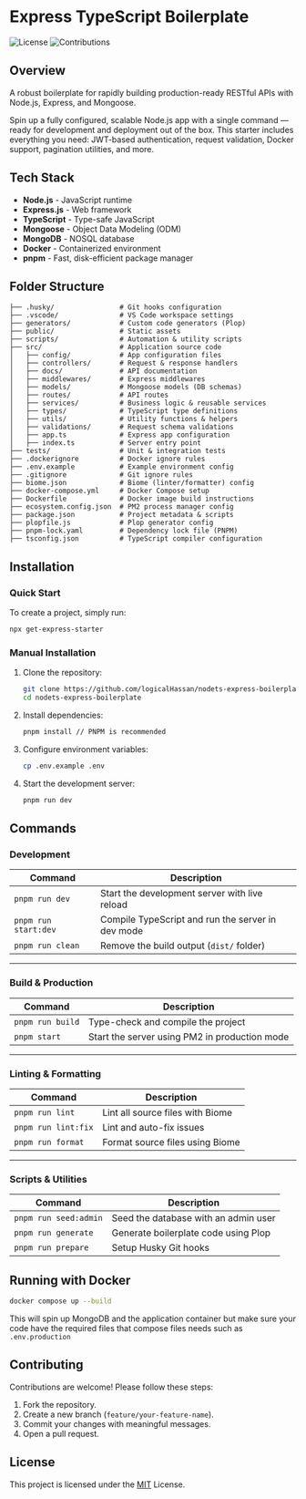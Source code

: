 # Express TypeScript Boilerplate

![License](https://img.shields.io/badge/license-MIT-blue.svg)
![Contributions](https://img.shields.io/badge/contributions-welcome-brightgreen.svg)

## Overview

A robust boilerplate for rapidly building production-ready RESTful APIs with Node.js, Express, and Mongoose.

Spin up a fully configured, scalable Node.js app with a single command — ready for development and deployment out of the box. This starter includes everything you need: JWT-based authentication, request validation, Docker support, pagination utilities, and more.

## Tech Stack

- **Node.js** - JavaScript runtime
- **Express.js** - Web framework
- **TypeScript** - Type-safe JavaScript
- **Mongoose** - Object Data Modeling (ODM)
- **MongoDB** - NOSQL database
- **Docker** - Containerized environment
- **pnpm** - Fast, disk-efficient package manager

## Folder Structure

```plaintext
├── .husky/                # Git hooks configuration
├── .vscode/               # VS Code workspace settings
├── generators/            # Custom code generators (Plop)
├── public/                # Static assets
├── scripts/               # Automation & utility scripts
├── src/                   # Application source code
│   ├── config/            # App configuration files
│   ├── controllers/       # Request & response handlers
│   ├── docs/              # API documentation
│   ├── middlewares/       # Express middlewares
│   ├── models/            # Mongoose models (DB schemas)
│   ├── routes/            # API routes
│   ├── services/          # Business logic & reusable services
│   ├── types/             # TypeScript type definitions
│   ├── utils/             # Utility functions & helpers
│   ├── validations/       # Request schema validations
│   ├── app.ts             # Express app configuration
│   ├── index.ts           # Server entry point
├── tests/                 # Unit & integration tests
├── .dockerignore          # Docker ignore rules
├── .env.example           # Example environment config
├── .gitignore             # Git ignore rules
├── biome.json             # Biome (linter/formatter) config
├── docker-compose.yml     # Docker Compose setup
├── Dockerfile             # Docker image build instructions
├── ecosystem.config.json  # PM2 process manager config
├── package.json           # Project metadata & scripts
├── plopfile.js            # Plop generator config
├── pnpm-lock.yaml         # Dependency lock file (PNPM)
├── tsconfig.json          # TypeScript compiler configuration
```

## Installation

### Quick Start

To create a project, simply run:

```bash
npx get-express-starter
```

### Manual Installation

1. Clone the repository:

   ```sh
   git clone https://github.com/logicalHassan/nodets-express-boilerplate.git
   cd nodets-express-boilerplate
   ```

2. Install dependencies:
  
   ```sh
   pnpm install // PNPM is recommended
   ```

3. Configure environment variables:

   ```sh
   cp .env.example .env
   ```

4. Start the development server:

   ```sh
   pnpm run dev
   ```

## Commands

### Development

| Command               | Description                                      |
|-----------------------|--------------------------------------------------|
| `pnpm run dev`        | Start the development server with live reload    |
| `pnpm run start:dev`  | Compile TypeScript and run the server in dev mode |
| `pnpm run clean`      | Remove the build output (`dist/` folder)         |

---

### Build & Production

| Command               | Description                                      |
|-----------------------|--------------------------------------------------|
| `pnpm run build`      | Type-check and compile the project               |
| `pnpm start`          | Start the server using PM2 in production mode    |

---

### Linting & Formatting

| Command               | Description                                      |
|-----------------------|--------------------------------------------------|
| `pnpm run lint`       | Lint all source files with Biome                 |
| `pnpm run lint:fix`   | Lint and auto-fix issues                         |
| `pnpm run format`     | Format source files using Biome                  |

---

### Scripts & Utilities

| Command               | Description                                      |
|-----------------------|--------------------------------------------------|
| `pnpm run seed:admin` | Seed the database with an admin user             |
| `pnpm run generate`   | Generate boilerplate code using Plop             |
| `pnpm run prepare`    | Setup Husky Git hooks                            |

## Running with Docker

```sh
docker compose up --build
```

This will spin up MongoDB and the application container but make sure your code have the required files that compose files needs such as `.env.production`

## Contributing

Contributions are welcome! Please follow these steps:

1. Fork the repository.
2. Create a new branch (`feature/your-feature-name`).
3. Commit your changes with meaningful messages.
4. Open a pull request.

## License

This project is licensed under the [MIT](LICENSE) License.

